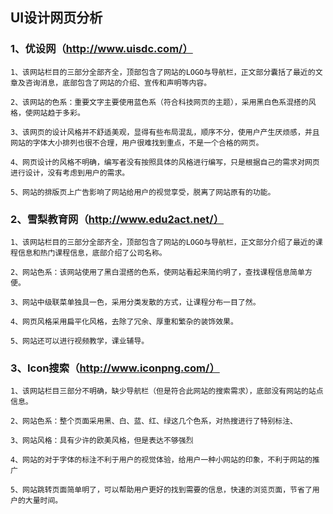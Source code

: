## UI设计网页分析

### 1、优设网（http://www.uisdc.com/）

    1、该网站栏目的三部分全部齐全，顶部包含了网站的LOGO与导航栏，正文部分囊括了最近的文章及咨询消息，底部包含了网站的介绍、宣传和声明等内容。
    
    2、该网站的色系：重要文字主要使用蓝色系（符合科技网页的主题），采用黑白色系混搭的风格，使网站趋于多彩。
    
    3、该网页的设计风格并不舒适美观，显得有些布局混乱，顺序不分，使用户产生厌烦感，并且网站的字体大小排列也很不合理，用户很难找到重点，不是一个合格的网页。
    
    4、网页设计的风格不明确，编写者没有按照具体的风格进行编写，只是根据自己的需求对网页进行设计，没有考虑到用户的需求。
    
    5、网站的排版页上广告影响了网站给用户的视觉享受，脱离了网站原有的功能。
    
### 2、雪梨教育网（http://www.edu2act.net/）
    
    1、该网站栏目的三部分全部齐全，顶部包含了网站的LOGO与导航栏，正文部分介绍了最近的课程信息和热门课程信息，底部介绍了公司名称。
    
    2、网站色系：该网站使用了黑白混搭的色系，使网站看起来简约明了，查找课程信息简单方便。
    
    3、网站中级联菜单独具一色，采用分类发散的方式，让课程分布一目了然。
    
    4、网页风格采用扁平化风格，去除了冗余、厚重和繁杂的装饰效果。
    
    5、网站还可以进行视频教学，课业辅导。
    
### 3、Icon搜索（http://www.iconpng.com/）
    
    1、该网站栏目三部分不明确，缺少导航栏（但是符合此网站的搜索需求），底部没有网站的站点信息。
    
    2、网站色系：整个页面采用黑、白、蓝、红、绿这几个色系，对热搜进行了特别标注、
    
    3、网站风格：具有少许的欧美风格，但是表达不够强烈
    
    4、网站的对于字体的标注不利于用户的视觉体验，给用户一种小网站的印象，不利于网站的推广
    
    5、网站跳转页面简单明了，可以帮助用户更好的找到需要的信息，快速的浏览页面，节省了用户的大量时间。

